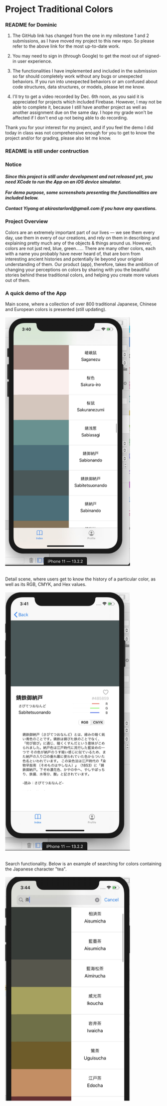 # Project Traditional Colors

<h3>README for Dominic</h3>

1. The GitHub link has changed from the one in my milestone 1 and 2 submissions, as I have moved my project to this new repo. So please refer to the above link for the most up-to-date work.

2. You may need to sign in (through Google) to get the most out of signed-in user experience.

3. The functionalities I have implemented and included in the submission so far should completely work without any bugs or unexpected behaviors. If you run into unexpected behaviors or am confused about code structures, data structures, or models, please let me know.

4. I'll try to get a video recorded by Dec. 6th noon, as you said it is appreciated for projects which included Firebase. However, I may not be able to complete it, because I still have another project as well as another assignment due on the same day. I hope my grade won't be affected if I don't end up not being able to do recording.

Thank you for your interest for my project, and if you feel the demo I did today in class was not comprehensive enough for you to get to know the project and/or for grading, please also let me know.


<h3>README is still under contruction</h3>

<h3>Notice</h3>
<h5>Since this project is still under development and not released yet, you need XCode to run the App on an iOS device simulator.</br></br>
For demo purpose, some screenshots presenting the functionalities are included below.</br></br>
Contact Yiyang at akirastarlord@gmail.com if you have any questions.</h4>

<h3>Project Overview</h3>

Colors are an extremely important part of our lives — we see them every day, use them in every of our creations, and rely on them in describing and explaining pretty much any of the objects & things around us. However, colors are not just red, blue, green…… There are many other colors, each with a name you probably have never heard of, that are born from interesting ancient histories and potentially lie beyond your original understanding of them. Our product (app), therefore, takes the ambition of changing your perceptions on colors by sharing with you the beautiful stories behind these traditional colors, and helping you create more values out of them.

<h3>A quick demo of the App</h3>

Main scene, where a collection of over 800 traditional Japanese, Chinese and European colors is presented (still updating).
</br></br>
<img src="demo%20images/app%20demo%20main%20view.jpg?raw=true" width="400">
</br></br>

Detail scene, where users get to know the history of a particular color, as well as its RGB, CMYK, and Hex values.
</br></br>
<img src="demo%20images/app%20demo%20detail%20view.jpg?raw=true" width="400">
</br></br>

Search functionality. Below is an example of searching for colors containing the Japanese character "tea".
</br></br>
<img src="demo%20images/app%20demo%20search%20function.jpg?raw=true" width="400">
